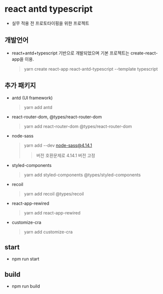 # react antd typescript

- 실무 적용 전 프로토타이핑을 위한 프로젝트

## 개발언어

- react+antd+typescript 기반으로 개발되었으며 기본 프로젝트는 create-react-app을 이용.
  > yarn create react-app react-antd-typescript --template typescript

## 추가 패키지

- antd (UI framework)
  > yarn add antd
- react-router-dom, @types/react-router-dom
  > yarn add react-router-dom @types/react-router-dom
- node-sass
  > yarn add --dev node-sass@4.14.1
  > > 버전 호환문제로 4.14.1 버전 고정
- styled-components
  > yarn add styled-components @types/styled-components
- recoil
  > yarn add recoil @types/recoil
- react-app-rewired
  > yarn add react-app-rewired
- customize-cra
  > yarn add customize-cra

## start

- npm run start

## build

- npm run build
